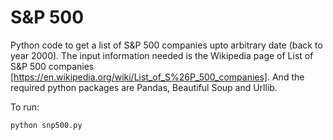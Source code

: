S&P 500 
=======
Python code to get a list of S&P 500 companies upto arbitrary date (back to year 2000).
The input information needed is the Wikipedia page of List of S&P 500 companies 
[https://en.wikipedia.org/wiki/List_of_S%26P_500_companies].
And the required python packages are Pandas, Beautiful Soup and Urllib.

To run:

    python snp500.py
